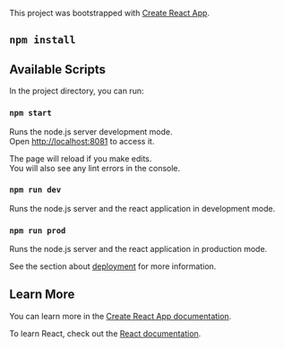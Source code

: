 This project was bootstrapped with [Create React App](https://github.com/facebook/create-react-app).

## `npm install`

## Available Scripts

In the project directory, you can run:

### `npm start`

Runs the node.js server development mode.<br />
Open [http://localhost:8081](http://localhost:8081) to access it.

The page will reload if you make edits.<br />
You will also see any lint errors in the console.

### `npm run dev`

Runs the node.js server and the react application in development mode.

### `npm run prod`

Runs the node.js server and the react application in production mode.

See the section about [deployment](https://facebook.github.io/create-react-app/docs/deployment) for more information.

## Learn More

You can learn more in the [Create React App documentation](https://facebook.github.io/create-react-app/docs/getting-started).

To learn React, check out the [React documentation](https://reactjs.org/).
